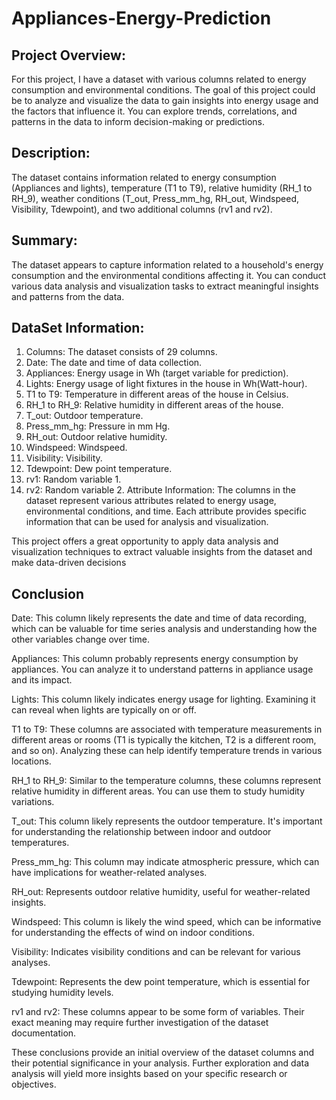 # Appliances-Energy-Prediction
## Project Overview:
For this project, I have a dataset with various columns related to energy consumption and environmental conditions. The goal of this project could be to analyze and visualize the data to gain insights into energy usage and the factors that influence it. You can explore trends, correlations, and patterns in the data to inform decision-making or predictions.

## Description:
The dataset contains information related to energy consumption (Appliances and lights), temperature (T1 to T9), relative humidity (RH_1 to RH_9), weather conditions (T_out, Press_mm_hg, RH_out, Windspeed, Visibility, Tdewpoint), and two additional columns (rv1 and rv2).

## Summary:
The dataset appears to capture information related to a household's energy consumption and the environmental conditions affecting it. You can conduct various data analysis and visualization tasks to extract meaningful insights and patterns from the data.

## DataSet Information:
1. Columns: The dataset consists of 29 columns.
2. Date: The date and time of data collection.
3. Appliances: Energy usage in Wh (target variable for prediction).
4. Lights: Energy usage of light fixtures in the house in Wh(Watt-hour).
5. T1 to T9: Temperature in different areas of the house in Celsius.
6. RH_1 to RH_9: Relative humidity in different areas of the house.
7. T_out: Outdoor temperature.
8. Press_mm_hg: Pressure in mm Hg.
9. RH_out: Outdoor relative humidity.
10. Windspeed: Windspeed.
11. Visibility: Visibility.
12. Tdewpoint: Dew point temperature.
13. rv1: Random variable 1.
14. rv2: Random variable 2.
Attribute Information:
The columns in the dataset represent various attributes related to energy usage, environmental conditions, and time. Each attribute provides specific information that can be used for analysis and visualization.

This project offers a great opportunity to apply data analysis and visualization techniques to extract valuable insights from the dataset and make data-driven decisions

## Conclusion
Date: This column likely represents the date and time of data recording, which can be valuable for time series analysis and understanding how the other variables change over time.

Appliances: This column probably represents energy consumption by appliances. You can analyze it to understand patterns in appliance usage and its impact.

Lights: This column likely indicates energy usage for lighting. Examining it can reveal when lights are typically on or off.

T1 to T9: These columns are associated with temperature measurements in different areas or rooms (T1 is typically the kitchen, T2 is a different room, and so on). Analyzing these can help identify temperature trends in various locations.

RH_1 to RH_9: Similar to the temperature columns, these columns represent relative humidity in different areas. You can use them to study humidity variations.

T_out: This column likely represents the outdoor temperature. It's important for understanding the relationship between indoor and outdoor temperatures.

Press_mm_hg: This column may indicate atmospheric pressure, which can have implications for weather-related analyses.

RH_out: Represents outdoor relative humidity, useful for weather-related insights.

Windspeed: This column is likely the wind speed, which can be informative for understanding the effects of wind on indoor conditions.

Visibility: Indicates visibility conditions and can be relevant for various analyses.

Tdewpoint: Represents the dew point temperature, which is essential for studying humidity levels.

rv1 and rv2: These columns appear to be some form of variables. Their exact meaning may require further investigation of the dataset documentation.

These conclusions provide an initial overview of the dataset columns and their potential significance in your analysis. Further exploration and data analysis will yield more insights based on your specific research or objectives.
